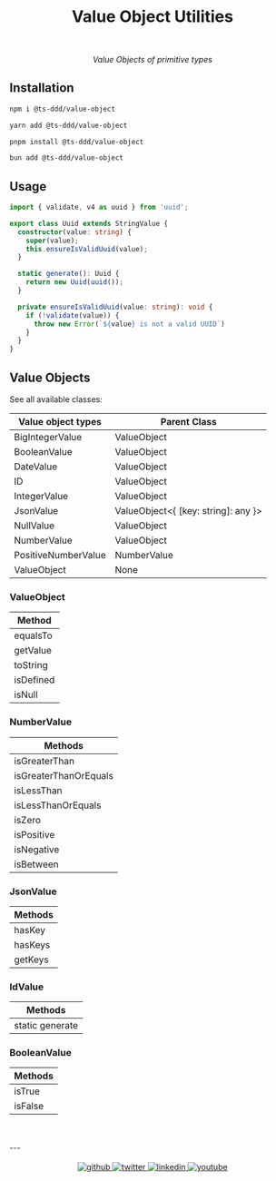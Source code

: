 <h1 align="center">Value Object Utilities</h1>

<div align="center">
<br>

<p><i>Value Objects of primitive types</i></p>

</div>

## Installation

```sh
npm i @ts-ddd/value-object
```

```sh
yarn add @ts-ddd/value-object
```

```sh
pnpm install @ts-ddd/value-object
```

```sh
bun add @ts-ddd/value-object
```

## Usage

```ts
import { validate, v4 as uuid } from 'uuid';

export class Uuid extends StringValue {
  constructor(value: string) {
    super(value);
    this.ensureIsValidUuid(value);
  }

  static generate(): Uuid {
    return new Uuid(uuid());
  }

  private ensureIsValidUuid(value: string): void {
    if (!validate(value)) {
      throw new Error(`${value} is not a valid UUID`)
    }
  }
}
```

## Value Objects

See all available classes:

| Value object types  | Parent Class                         |
| ------------------- | ------------------------------------ |
| BigIntegerValue     | ValueObject<bigint>                  |
| BooleanValue        | ValueObject<boolean>                 |
| DateValue           | ValueObject<date>                    |
| ID                  | ValueObject<string>                  |
| IntegerValue        | ValueObject<number>                  |
| JsonValue           | ValueObject<{ [key: string]: any }>  |
| NullValue           | ValueObject<null>                    |
| NumberValue         | ValueObject<number>                  |
| PositiveNumberValue | NumberValue                          |
| ValueObject         | None                                 |

### ValueObject

| Method              |
| ------------------- |
| equalsTo            |
| getValue            |
| toString            |
| isDefined           |
| isNull              |

### NumberValue

| Methods               |
| --------------------- |
| isGreaterThan         |
| isGreaterThanOrEquals |
| isLessThan            |
| isLessThanOrEquals    |
| isZero                |
| isPositive            |
| isNegative            |
| isBetween             |

### JsonValue

| Methods |
| ------- |
| hasKey  |
| hasKeys |
| getKeys |

### IdValue

| Methods          |
| ---------------  |
| static generate  |

### BooleanValue

| Methods          |
| ---------------  |
| isTrue           |
| isFalse          |

<br>
<br>
---
<br>
<br>

<div align="center">
    <a href="https://github.com/fdorantesm" target="_blank">
        <img src="https://img.shields.io/badge/github-%2324292e.svg?&style=for-the-badge&logo=github&logoColor=white" alt="github" style="margin-bottom: 5px;" />
    </a>
    <a href="https://twitter.com/fdorantesm" target="_blank">
        <img src="https://img.shields.io/badge/twitter-%2300acee.svg?&style=for-the-badge&logo=twitter&logoColor=white" alt="twitter" style="margin-bottom: 5px;" />
    </a>
    <a href="https://linkedin.com/in/fdorantesm" target="_blank">
        <img src="https://img.shields.io/badge/linkedin-%231E77B5.svg?&style=for-the-badge&logo=linkedin&logoColor=white" alt="linkedin" style="margin-bottom: 5px;" />
    </a>
    <a href="https://www.youtube.com/user/FernandoDorantes" target="_blank">
        <img src="https://img.shields.io/badge/youtube-%23EE4831.svg?&style=for-the-badge&logo=youtube&logoColor=white" alt="youtube" style="margin-bottom: 5px;" />
    </a>
</div>
